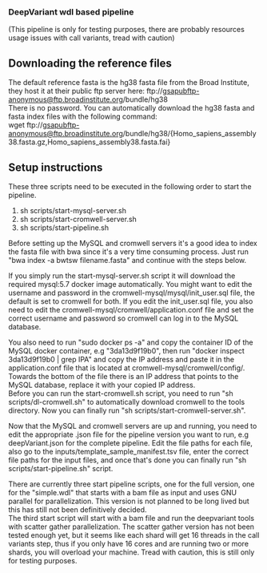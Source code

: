 ### DeepVariant wdl based pipeline  
(This pipeline is only for testing purposes, there are probably resources usage issues with call variants, tread with caution)

## Downloading the reference files  
The default reference fasta is the hg38 fasta file from the Broad Institute, they host it at their public ftp server here: ftp://gsapubftp-anonymous@ftp.broadinstitute.org/bundle/hg38  
There is no password. You can automatically download the hg38 fasta and fasta index files with the following command:  
wget ftp://gsapubftp-anonymous@ftp.broadinstitute.org/bundle/hg38/{Homo_sapiens_assembly38.fasta.gz,Homo_sapiens_assembly38.fasta.fai}


## Setup instructions
These three scripts need to be executed in the following order to start the pipeline.  
1. sh scripts/start-mysql-server.sh  
2. sh scripts/start-cromwell-server.sh  
3. sh scripts/start-pipeline.sh  

Before setting up the MySQL and cromwell servers it's a good idea to index the fasta file with bwa since it's a very time consuming process. Just run "bwa index -a bwtsw filename.fasta" and continue with the steps below.

If you simply run the start-mysql-server.sh script it will download the required mysql:5.7 docker image automatically. You might want to edit the username and password in the cromwell-mysql/mysql/init_user.sql file, the default is set to cromwell for both. If you edit the init_user.sql file, you also need to edit the cromwell-mysql/cromwell/application.conf file and set the correct username and password so cromwell can log in to the MySQL database.  

You also need to run "sudo docker ps -a" and copy the container ID of the MySQL docker container, e.g "3da13d9f19b0", then run "docker inspect 3da13d9f19b0 | grep IPA" and copy the IP address and paste it in the application.conf file that is located at cromwell-mysql/cromwell/config/. Towards the bottom of the file there is an IP address that points to the MySQL database, replace it with your copied IP address.  
Before you can run the start-cromwell.sh script, you need to run "sh scripts/dl-cromwell.sh" to automatically download cromwell to the tools directory. Now you can finally run "sh scripts/start-cromwell-server.sh".

Now that the MySQL and cromwell servers are up and running, you need to edit the appropriate .json file for the pipeline version you want to run, e.g deepVariant.json for the complete pipeline. Edit the file paths for each file, also go to the inputs/template_sample_manifest.tsv file, enter the correct file paths for the input files, and once that's done you can finally run "sh scripts/start-pipeline.sh" script.

There are currently three start pipeline scripts, one for the full version, one for the "simple.wdl" that starts with a bam file as input and uses GNU parallel for parallelization. This version is not planned to be long lived but this has still not been definitively decided.  
The third start script will start with a bam file and run the deepvariant tools with scatter gather parallelization. The scatter gather version has not been tested enough yet, but it seems like each shard will get 16 threads in the call variants step, thus if you only have 16 cores and are running two or more shards, you will overload your machine. Tread with caution, this is still only for testing purposes.